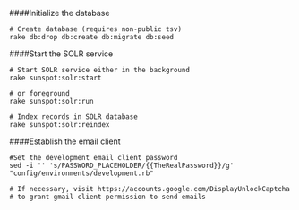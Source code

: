 ####Initialize the database  
<pre><code># Create database (requires non-public tsv)  
rake db:drop db:create db:migrate db:seed</code></pre>

####Start the SOLR service  
<pre><code># Start SOLR service either in the background  
rake sunspot:solr:start  

# or foreground  
rake sunspot:solr:run 

# Index records in SOLR database  
rake sunspot:solr:reindex</code></pre>

####Establish the email client
<pre><code>#Set the development email client password  
sed -i '' 's/PASSWORD_PLACEHOLDER/{{TheRealPassword}}/g' "config/environments/development.rb"  

# If necessary, visit https://accounts.google.com/DisplayUnlockCaptcha
# to grant gmail client permission to send emails
</code></pre>

